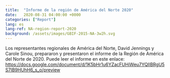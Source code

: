 ```yaml
---
title:  "Informe de la región de América del Norte 2020"
date:   2020-08-31 04:00:00 +0000
categories: ["Report"]
lang: es
lang-ref: NA-region-report-2020
background: /assets/images/GBIF-2015-NA-3w2h.svg
---
```


Los representantes regionales de América del Norte, David Jennings y Carole Sinou, prepararon y presentaron el informe de la Región de América del Norte de 2020. Puede leer el informe en este enlace: 
<https://docs.google.com/document/d/1K5bHr1u6YZacFUHiWeu7YQIlBRgU5S7IB9HUhH6_s_o/preview>
